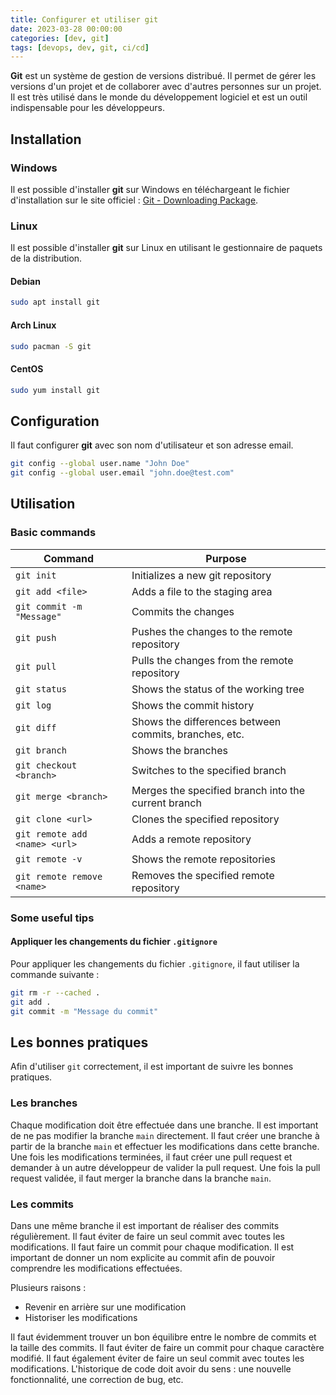 ```yaml
---
title: Configurer et utiliser git
date: 2023-03-28 00:00:00
categories: [dev, git]
tags: [devops, dev, git, ci/cd]
---
```


**Git** est un système de gestion de versions distribué. Il permet de gérer les versions d'un projet et de collaborer avec d'autres personnes sur un projet. Il est très utilisé dans le monde du développement logiciel et est un outil indispensable pour les développeurs.

## Installation

### Windows

Il est possible d'installer **git** sur Windows en téléchargeant le fichier d'installation sur le site officiel : [Git - Downloading Package](https://git-scm.com/download/win).

### Linux

Il est possible d'installer **git** sur Linux en utilisant le gestionnaire de paquets de la distribution.

#### Debian

```bash
sudo apt install git
```

#### Arch Linux

```bash
sudo pacman -S git
```

#### CentOS

```bash
sudo yum install git
```

## Configuration

Il faut configurer **git** avec son nom d'utilisateur et son adresse email.

```bash
git config --global user.name "John Doe"
git config --global user.email "john.doe@test.com"
```

## Utilisation

### Basic commands

|Command|Purpose|
|---|---|
|`git init`|Initializes a new git repository|
|`git add <file>`|Adds a file to the staging area|
|`git commit -m "Message"`|Commits the changes|
|`git push`|Pushes the changes to the remote repository|
|`git pull`|Pulls the changes from the remote repository|
|`git status`|Shows the status of the working tree|
|`git log`|Shows the commit history|
|`git diff`|Shows the differences between commits, branches, etc.|
|`git branch`|Shows the branches|
|`git checkout <branch>`|Switches to the specified branch|
|`git merge <branch>`|Merges the specified branch into the current branch|
|`git clone <url>`|Clones the specified repository|
|`git remote add <name> <url>`|Adds a remote repository|
|`git remote -v`|Shows the remote repositories|
|`git remote remove <name>`|Removes the specified remote repository|

### Some useful tips

#### Appliquer les changements du fichier `.gitignore`

Pour appliquer les changements du fichier `.gitignore`, il faut utiliser la commande suivante :

```bash
git rm -r --cached .
git add .
git commit -m "Message du commit"
```

## Les bonnes pratiques

Afin d'utiliser `git` correctement, il est important de suivre les bonnes pratiques.

### Les branches

Chaque modification doit être effectuée dans une branche. Il est important de ne pas modifier la branche `main` directement. Il faut créer une branche à partir de la branche `main` et effectuer les modifications dans cette branche. Une fois les modifications terminées, il faut créer une pull request et demander à un autre développeur de valider la pull request. Une fois la pull request validée, il faut merger la branche dans la branche `main`.

### Les commits

Dans une même branche il est important de réaliser des commits régulièrement. Il faut éviter de faire un seul commit avec toutes les modifications. Il faut faire un commit pour chaque modification. Il est important de donner un nom explicite au commit afin de pouvoir comprendre les modifications effectuées.

Plusieurs raisons : 
- Revenir en arrière sur une modification
- Historiser les modifications

Il faut évidemment trouver un bon équilibre entre le nombre de commits et la taille des commits. Il faut éviter de faire un commit pour chaque caractère modifié. Il faut également éviter de faire un seul commit avec toutes les modifications. L'historique de code doit avoir du sens : une nouvelle fonctionnalité, une correction de bug, etc.